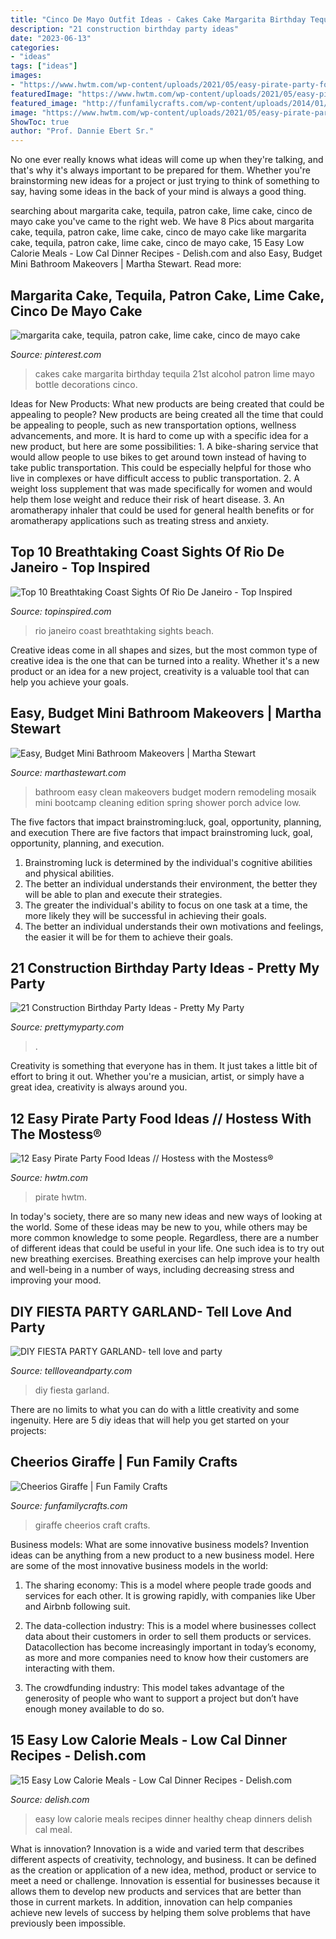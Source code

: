 ```yaml
---
title: "Cinco De Mayo Outfit Ideas - Cakes Cake Margarita Birthday Tequila 21st Alcohol Patron Lime Mayo Bottle Decorations Cinco"
description: "21 construction birthday party ideas"
date: "2023-06-13"
categories:
- "ideas"
tags: ["ideas"]
images:
- "https://www.hwtm.com/wp-content/uploads/2021/05/easy-pirate-party-food_1-1134x1536.jpg"
featuredImage: "https://www.hwtm.com/wp-content/uploads/2021/05/easy-pirate-party-food_1-1134x1536.jpg"
featured_image: "http://funfamilycrafts.com/wp-content/uploads/2014/01/1-giraffe-craft-cheerios.jpg"
image: "https://www.hwtm.com/wp-content/uploads/2021/05/easy-pirate-party-food_1-1134x1536.jpg"
ShowToc: true
author: "Prof. Dannie Ebert Sr."
---
```



No one ever really knows what ideas will come up when they're talking, and that's why it's always important to be prepared for them. Whether you're brainstorming new ideas for a project or just trying to think of something to say, having some ideas in the back of your mind is always a good thing.

	

		
searching about margarita cake, tequila, patron cake, lime cake, cinco de mayo cake you've came to the right web. We have 8 Pics about margarita cake, tequila, patron cake, lime cake, cinco de mayo cake like margarita cake, tequila, patron cake, lime cake, cinco de mayo cake, 15 Easy Low Calorie Meals - Low Cal Dinner Recipes - Delish.com and also Easy, Budget Mini Bathroom Makeovers | Martha Stewart. Read more:
		
    
## Margarita Cake, Tequila, Patron Cake, Lime Cake, Cinco De Mayo Cake

<img loading=lazy src="https://i.pinimg.com/736x/b3/af/4b/b3af4ba028ac039e362c95742a6ba8de.jpg" onerror="this.onerror=null;this.src='https://tse2.mm.bing.net/th?id=OIP.Yga8kXBj2oW1BCyDqASXaAHaLH&amp;pid=15.1';" alt="margarita cake, tequila, patron cake, lime cake, cinco de mayo cake">

_Source: pinterest.com_

>cakes cake margarita birthday tequila 21st alcohol patron lime mayo bottle decorations cinco. 

	

Ideas for New Products: What new products are being created that could be appealing to people?
New products are being created all the time that could be appealing to people, such as new transportation options, wellness advancements, and more. It is hard to come up with a specific idea for a new product, but here are some possibilities: 1. A bike-sharing service that would allow people to use bikes to get around town instead of having to take public transportation. This could be especially helpful for those who live in complexes or have difficult access to public transportation. 2. A weight loss supplement that was made specifically for women and would help them lose weight and reduce their risk of heart disease. 3. An aromatherapy inhaler that could be used for general health benefits or for aromatherapy applications such as treating stress and anxiety. 
    
## Top 10 Breathtaking Coast Sights Of Rio De Janeiro - Top Inspired

<img loading=lazy src="https://www.topinspired.com/wp-content/uploads/2014/07/rio-de-janeiro.jpg" onerror="this.onerror=null;this.src='https://tse3.mm.bing.net/th?id=OIP.mqVWp14JBq6lp3yNJtmFOAHaLH&amp;pid=15.1';" alt="Top 10 Breathtaking Coast Sights Of Rio De Janeiro - Top Inspired">

_Source: topinspired.com_

>rio janeiro coast breathtaking sights beach. 

	

Creative ideas come in all shapes and sizes, but the most common type of creative idea is the one that can be turned into a reality. Whether it's a new product or an idea for a new project, creativity is a valuable tool that can help you achieve your goals.

    
## Easy, Budget Mini Bathroom Makeovers | Martha Stewart

<img loading=lazy src="https://assets.marthastewart.com/styles/wmax-1500/d26/clean-modern-bathroom-1016/clean-modern-bathroom-1016.jpg?itok=4i8kljw2" onerror="this.onerror=null;this.src='https://tse2.mm.bing.net/th?id=OIP.BL5uqAvRvx43TpyMKvUxngHaKh&amp;pid=15.1';" alt="Easy, Budget Mini Bathroom Makeovers | Martha Stewart">

_Source: marthastewart.com_

>bathroom easy clean makeovers budget modern remodeling mosaik mini bootcamp cleaning edition spring shower porch advice low. 

	

The five factors that impact brainstroming:luck, goal, opportunity, planning, and execution
There are five factors that impact brainstroming luck, goal, opportunity, planning, and execution. 
1. Brainstroming luck is determined by the individual's cognitive abilities and physical abilities. 
2. The better an individual understands their environment, the better they will be able to plan and execute their strategies. 
3. The greater the individual's ability to focus on one task at a time, the more likely they will be successful in achieving their goals. 
4. The better an individual understands their own motivations and feelings, the easier it will be for them to achieve their goals. 

    
## 21 Construction Birthday Party Ideas - Pretty My Party

<img loading=lazy src="https://www.prettymyparty.com/wp-content/uploads/2017/07/construction-party-ideas-dessert-table.jpg" onerror="this.onerror=null;this.src='https://tse4.mm.bing.net/th?id=OIP.FNiygM3jkBkMzPpRjGd0IgHaJ4&amp;pid=15.1';" alt="21 Construction Birthday Party Ideas - Pretty My Party">

_Source: prettymyparty.com_

>. 

	

Creativity is something that everyone has in them. It just takes a little bit of effort to bring it out. Whether you're a musician, artist, or simply have a great idea, creativity is always around you.

    
## 12 Easy Pirate Party Food Ideas // Hostess With The Mostess®

<img loading=lazy src="https://www.hwtm.com/wp-content/uploads/2021/05/easy-pirate-party-food_1-1134x1536.jpg" onerror="this.onerror=null;this.src='https://tse1.mm.bing.net/th?id=OIP.7Rs7FmQxLwSsTCvilbcGtAHaKC&amp;pid=15.1';" alt="12 Easy Pirate Party Food Ideas // Hostess with the Mostess®">

_Source: hwtm.com_

>pirate hwtm. 

	

In today's society, there are so many new ideas and new ways of looking at the world. Some of these ideas may be new to you, while others may be more common knowledge to some people. Regardless, there are a number of different ideas that could be useful in your life. One such idea is to try out new breathing exercises. Breathing exercises can help improve your health and well-being in a number of ways, including decreasing stress and improving your mood.

    
## DIY FIESTA PARTY GARLAND- Tell Love And Party

<img loading=lazy src="http://tellloveandparty.com/wp-content/uploads/2016/04/Coloful-party-ideas.jpg" onerror="this.onerror=null;this.src='https://tse4.mm.bing.net/th?id=OIP.miPJglUElkgX5RfMct6GggHaLH&amp;pid=15.1';" alt="DIY FIESTA PARTY GARLAND- tell love and party">

_Source: tellloveandparty.com_

>diy fiesta garland. 

	

There are no limits to what you can do with a little creativity and some ingenuity. Here are 5 diy ideas that will help you get started on your projects: 

    
## Cheerios Giraffe | Fun Family Crafts

<img loading=lazy src="http://funfamilycrafts.com/wp-content/uploads/2014/01/1-giraffe-craft-cheerios.jpg" onerror="this.onerror=null;this.src='https://tse1.mm.bing.net/th?id=OIP.3ktMK_IV6rtzehbRzySXCwAAAA&amp;pid=15.1';" alt="Cheerios Giraffe | Fun Family Crafts">

_Source: funfamilycrafts.com_

>giraffe cheerios craft crafts. 

	

Business models: What are some innovative business models?
Invention ideas can be anything from a new product to a new business model. Here are some of the most innovative business models in the world:
1. The sharing economy: This is a model where people trade goods and services for each other. It is growing rapidly, with companies like Uber and Airbnb following suit.

2. The data-collection industry: This is a model where businesses collect data about their customers in order to sell them products or services. Datacollection has become increasingly important in today’s economy, as more and more companies need to know how their customers are interacting with them.

3. The crowdfunding industry: This model takes advantage of the generosity of people who want to support a project but don’t have enough money available to do so.

    
## 15 Easy Low Calorie Meals - Low Cal Dinner Recipes - Delish.com

<img loading=lazy src="http://del.h-cdn.co/assets/16/02/1452629458-avocado-pesto-delish-4.jpg" onerror="this.onerror=null;this.src='https://tse4.mm.bing.net/th?id=OIP.6VWc0T7QKrtd9x5YD8ve5wHaE8&amp;pid=15.1';" alt="15 Easy Low Calorie Meals - Low Cal Dinner Recipes - Delish.com">

_Source: delish.com_

>easy low calorie meals recipes dinner healthy cheap dinners delish cal meal. 

	

What is innovation?
Innovation is a wide and varied term that describes different aspects of creativity, technology, and business. It can be defined as the creation or application of a new idea, method, product or service to meet a need or challenge. Innovation is essential for businesses because it allows them to develop new products and services that are better than those in current markets. In addition, innovation can help companies achieve new levels of success by helping them solve problems that have previously been impossible.

